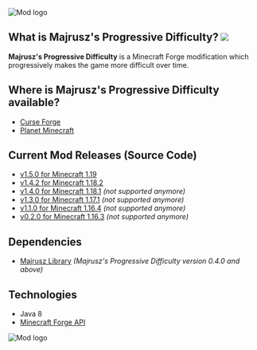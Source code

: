 ![Mod logo](https://github.com/Majrusz/MajruszsProgressiveDifficultyMod/blob/1.19/textures/logo.png?raw=true)

## What is Majrusz's Progressive Difficulty? [![](http://cf.way2muchnoise.eu/full_majruszs-progressive-difficulty_downloads.svg)](https://www.curseforge.com/minecraft/mc-mods/majruszs-progressive-difficulty)
**Majrusz's Progressive Difficulty** is a Minecraft Forge modification which progressively makes the game more difficult over time.

## Where is Majrusz's Progressive Difficulty available?
- [Curse Forge](https://www.curseforge.com/minecraft/mc-mods/majruszs-progressive-difficulty)
- [Planet Minecraft](https://www.planetminecraft.com/mod/majrusz-s-progressive-difficulty/)

## Current Mod Releases (Source Code)
- [v1.5.0 for Minecraft 1.19](https://github.com/Majrusz/MajruszsProgressiveDifficultyMod/tree/1.19/)
- [v1.4.2 for Minecraft 1.18.2](https://github.com/Majrusz/MajruszsProgressiveDifficultyMod/tree/1.18.2/)
- [v1.4.0 for Minecraft 1.18.1](https://github.com/Majrusz/MajruszsProgressiveDifficultyMod/tree/1.18.1/) *(not supported anymore)*
- [v1.3.0 for Minecraft 1.17.1](https://github.com/Majrusz/MajruszsProgressiveDifficultyMod/tree/1.17.1/) *(not supported anymore)*
- [v1.1.0 for Minecraft 1.16.4](https://github.com/Majrusz/MajruszsProgressiveDifficultyMod/tree/1.16.4/) *(not supported anymore)*
- [v0.2.0 for Minecraft 1.16.3](https://github.com/Majrusz/MajruszsProgressiveDifficultyMod/tree/1.16.3/) *(not supported anymore)*

## Dependencies
- [Majrusz Library](https://github.com/Majrusz/MajruszLibrary/tree/1.16.4) *(Majrusz's Progressive Difficulty version 0.4.0 and above)*

## Technologies
- Java 8
- [Minecraft Forge API](https://github.com/MinecraftForge/MinecraftForge)

![Mod logo](https://github.com/Majrusz/MajruszsProgressiveDifficultyMod/blob/1.19/textures/languages.png?raw=true)
